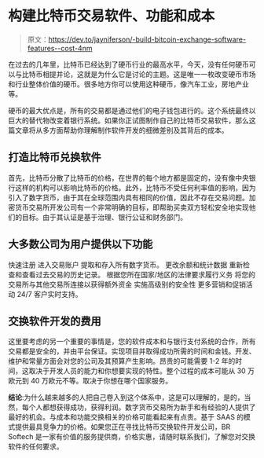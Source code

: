 # 构建比特币交易软件、功能和成本

> 原文：<https://dev.to/jayniferson/-build-bitcoin-exchange-software-features--cost-4nm>

在过去的几年里，比特币已经达到了硬币行业的最高水平，今天，没有任何硬币可以与比特币相提并论，这就是为什么它是讨论的主题。这是唯一一枚改变硬币市场和行业整体价值的硬币。很多地方你可以使用这种硬币，像汽车工业，房地产业等。

硬币的最大优点是，所有的交易都是通过他们的电子钱包进行的。这个系统最终以巨大的替代物改变着银行系统。如果你正试图制作自己的比特币交易软件，那么这篇文章将从多方面帮助你理解制作软件开发的细微差别及其背后的成本。

## 打造比特币兑换软件

首先，比特币分散了比特币的价格，在世界的每个地方都是固定的，没有像中央银行这样的机构可以影响比特币的价格。此外，比特币不受任何利率值的影响，因为引入了数字货币，由于其在全球范围内具有相同的价值，因此不存在交易问题。加密货币交易所开发公司有一个非常明确的目标，即帮助买卖双方轻松安全地实现他们的目标。由于其认证是基于治理、银行公证和财务部门。

## 大多数公司为用户提供以下功能

快速注册
进入交易账户
提取和存入所有数字货币。
更改余额和统计数据
重新检查和查看过去交易的历史记录。
根据您所在国家/地区的法律要求履行义务
将您的交易所与其他交易所连接以获得额外资金
实施高级别的安全性
更多营销和促销活动
24/7 客户实时支持。

## 交换软件开发的费用

这里要考虑的另一个重要的事情是，您的软件成本和与银行支付系统的合作，所有交易都是安全的，并由平台保证。实现项目并取得成功所需的时间和金钱。开发、维护和常量方面会对您的公司及其预算产生影响。昂贵的可能需要 1-2 年的时间，这取决于开发人员的能力和你想要实现的特性。整个过程的成本可能从 30 万欧元到 40 万欧元不等。取决于你想在哪个国家服务。

**结论**:为什么越来越多的人把自己卷入到这个体系中，这是可以理解的，是的，当然，每个人都想获得成功，获得利润。数字货币交易所为新手和有经验的人提供了最好的机会。与成本和功能交换相关的价格可能看起来有点贵。基于 SAAS 的模式提供最具竞争力的价格。如果您正在寻找比特币交换软件开发公司，BR Softech 是一家有价值的服务提供商，价格实惠，请随时联系我们，了解您对交换软件的任何要求。